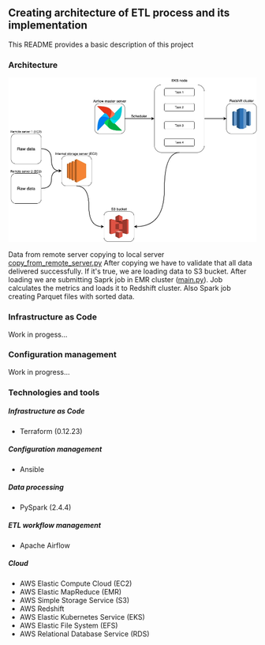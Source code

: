 ## Creating architecture of ETL process and its implementation

This README provides a basic description of this project

### Architecture

![](arch.jpg) 

Data from remote server copying to local server [copy_from_remote_server.py](dags/utils/utils.py)
After copying we have to validate that all data delivered successfully. If it's true, we are loading data to S3 bucket. After loading we are submitting Saprk job in EMR cluster ([main.py](app/main.py)). Job calculates the metrics and loads it to Redshift cluster. Also Spark job creating Parquet files with sorted data.

### Infrastructure as Code
Work in progess...

### Configuration management
Work in progress...

### Technologies and tools

##### Infrastructure as Code

- Terraform (0.12.23)

##### Configuration management

- Ansible 

##### Data processing

- PySpark (2.4.4)

##### ETL workflow management

- Apache Airflow

##### Cloud

- AWS Elastic Compute Cloud (EC2)
- AWS Elastic MapReduce (EMR)
- AWS Simple Storage Service (S3)
- AWS Redshift
- AWS Elastic Kubernetes Service (EKS)
- AWS Elastic File System (EFS)
- AWS Relational Database Service (RDS)
   